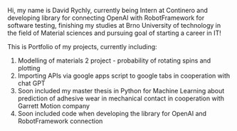 Hi, my name is David Rychly, currently being Intern at Continero and developing library for connecting OpenAI with RobotFramework for software testing, finishing my studies at Brno University of technology in the field of Material sciences and pursuing goal of starting a career in IT!

This is Portfolio of my projects, currently including:
  1) Modelling of materials 2 project - probability of rotating spins and plotting
  2) Importing APIs via google apps script to google tabs in cooperation with chat GPT
  3) Soon included my master thesis in Python for Machine Learning about prediction of adhesive wear in mechanical contact in cooperation with Garrett Motion company
  4) Soon included code when developing the library for OpenAI and RobotFramework connection
  
